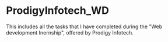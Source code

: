 # ProdigyInfotech_WD
This includes all the tasks that I have completed during the "Web development Inernship", offered by Prodigy Infotech.

